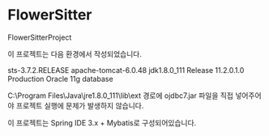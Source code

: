 # FlowerSitter
FlowerSitterProject

이 프로젝트는 다음 환경에서 작성되었습니다.

sts-3.7.2.RELEASE
apache-tomcat-6.0.48
jdk1.8.0_111
Release 11.2.0.1.0 Production Oracle 11g database

C:\Program Files\Java\jre1.8.0_111\lib\ext 경로에 ojdbc7.jar 파일을
직접 넣어주어야 프로젝트 실행에 문제가 발생하지 않습니다.

이 프로젝트는 Spring IDE 3.x + Mybatis로 구성되어있습니다.
